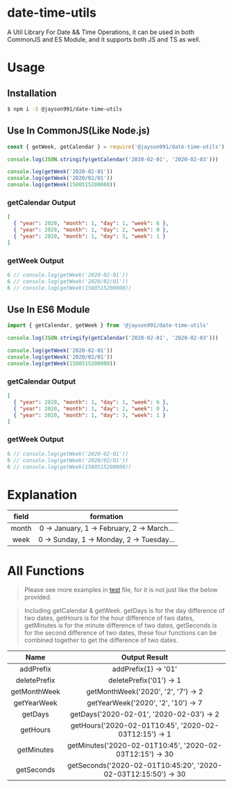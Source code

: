 # date-time-utils

A Util Library For Date && Time Operations, it can be used in both CommonJS and ES Module, and it supports both JS and TS as well.

# Usage

## Installation

```bash
$ npm i -S @jayson991/date-time-utils
```

## Use In CommonJS(Like Node.js)

```javascript
const { getWeek, getCalendar } = require('@jayson991/date-time-utils')

console.log(JSON.stringify(getCalendar('2020-02-01', '2020-02-03')))

console.log(getWeek('2020-02-01'))
console.log(getWeek('2020/02/01'))
console.log(getWeek(1580515200000))
```

### getCalendar Output

```json
[
  { "year": 2020, "month": 1, "day": 1, "week": 6 },
  { "year": 2020, "month": 1, "day": 2, "week": 0 },
  { "year": 2020, "month": 1, "day": 3, "week": 1 }
]
```

### getWeek Output

```javascript
6 // console.log(getWeek('2020-02-01'))
6 // console.log(getWeek('2020/02/01'))
6 // console.log(getWeek(1580515200000))
```

## Use In ES6 Module

```javascript
import { getCalendar, getWeek } from '@jayson991/date-time-utils'

console.log(JSON.stringify(getCalendar('2020-02-01', '2020-02-03')))

console.log(getWeek('2020-02-01'))
console.log(getWeek('2020/02/01'))
console.log(getWeek(1580515200000))
```

### getCalendar Output

```json
[
  { "year": 2020, "month": 1, "day": 1, "week": 6 },
  { "year": 2020, "month": 1, "day": 2, "week": 0 },
  { "year": 2020, "month": 1, "day": 3, "week": 1 }
]
```

### getWeek Output

```javascript
6 // console.log(getWeek('2020-02-01'))
6 // console.log(getWeek('2020/02/01'))
6 // console.log(getWeek(1580515200000))
```

# Explanation

| field |                 formation                  |
| :---: | :----------------------------------------: |
| month | 0 -> January, 1 -> February, 2 -> March... |
| week  | 0 -> Sunday, 1 -> Monday, 2 -> Tuesday...  |

# All Functions

> Please see more examples in [test](https://github.com/jaysonwu991/date-time-utils/blob/main/tests/index.spec.ts) file, for it is not just like the below provided.

> Including getCalendar & getWeek. getDays is for the day difference of two dates, getHours is for the hour difference of two dates, getMinutes is for the minute difference of two dates, getSeconds is for the second difference of two dates, these four functions can be combined together to get the difference of two dates.

|     Name     |                         Output Result                          |
| :----------: | :------------------------------------------------------------: |
|  addPrefix   |                      addPrefix(1) -> '01'                      |
| deletePrefix |                    deletePrefix('01') -> 1                     |
| getMonthWeek |              getMonthWeek('2020', '2', '7') -> 2               |
| getYearWeek  |              getYearWeek('2020', '2', '10') -> 7               |
|   getDays    |            getDays('2020-02-01', '2020-02-03') -> 2            |
|   getHours   |     getHours('2020-02-01T10:45', '2020-02-03T12:15') -> 1      |
|  getMinutes  |    getMinutes('2020-02-01T10:45', '2020-02-03T12:15') -> 30    |
|  getSeconds  | getSeconds('2020-02-01T10:45:20', '2020-02-03T12:15:50') -> 30 |
